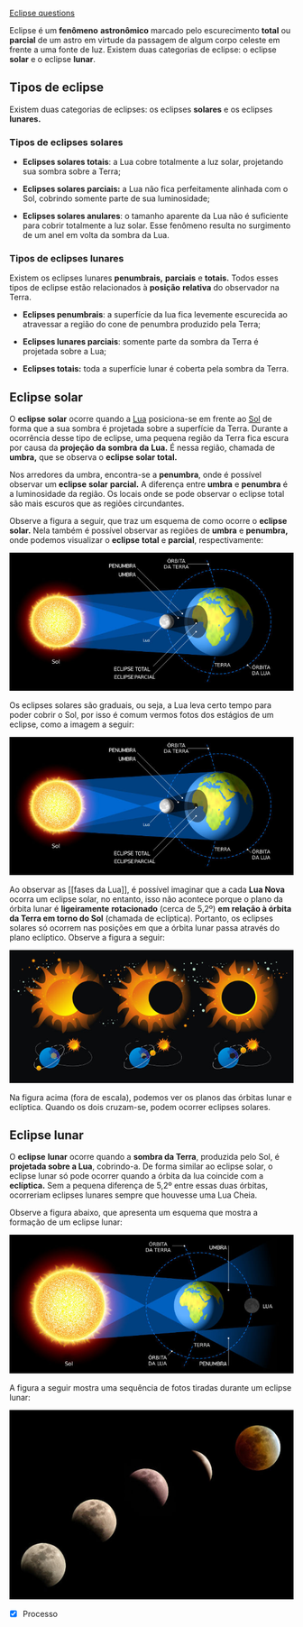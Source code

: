 [Eclipse questions](Eclipse%20questions.md)

Eclipse é um **fenômeno** **astronômico** marcado pelo escurecimento **total** ou **parcial** de um astro em virtude da passagem de algum corpo celeste em frente a uma fonte de luz. Existem duas categorias de eclipse: o eclipse **solar** e o eclipse **lunar**.

**Tipos de eclipse**
--------------------

Existem duas categorias de eclipses: os eclipses **solares** e os eclipses **lunares.**

### **Tipos de eclipses solares**

*   **Eclipses solares totais**: a Lua cobre totalmente a luz solar, projetando sua sombra sobre a Terra;
    
*   **Eclipses solares parciais:** a Lua não fica perfeitamente alinhada com o Sol, cobrindo somente parte de sua luminosidade;
    
*   **Eclipses solares anulares**: o tamanho aparente da Lua não é suficiente para cobrir totalmente a luz solar. Esse fenômeno resulta no surgimento de um anel em volta da sombra da Lua.
    

### **Tipos de eclipses lunares**

Existem os eclipses lunares **penumbrais,** **parciais** e **totais.** Todos esses tipos de eclipse estão relacionados à **posição** **relativa** do observador na Terra.

*   **Eclipses penumbrais**: a superfície da lua fica levemente escurecida ao atravessar a região do cone de penumbra produzido pela Terra;
    
*   **Eclipses lunares parciais**: somente parte da sombra da Terra é projetada sobre a Lua;
    
*   **Eclipses totais:** toda a superfície lunar é coberta pela sombra da Terra.
    

**Eclipse solar**
-----------------

O **eclipse** **solar** ocorre quando a [Lua](https://brasilescola.uol.com.br/geografia/lua.htm) posiciona-se em frente ao [Sol](https://brasilescola.uol.com.br/fisica/o-combustivel-sol.htm) de forma que a sua sombra é projetada sobre a superfície da Terra. Durante a ocorrência desse tipo de eclipse, uma pequena região da Terra fica escura por causa da **projeção** **da** **sombra** **da** **Lua.** É nessa região, chamada de **umbra,** que se observa o **eclipse** **solar** **total.**

Nos arredores da umbra, encontra-se a **penumbra**, onde é possível observar um **eclipse** **solar** **parcial.** A diferença entre **umbra** e **penumbra** é a luminosidade da região. Os locais onde se pode observar o eclipse total são mais escuros que as regiões circundantes.


Observe a figura a seguir, que traz um esquema de como ocorre o **eclipse** **solar.** Nela também é possível observar as regiões de **umbra** e **penumbra,** onde podemos visualizar o **eclipse** **total** e **parcial**, respectivamente:

![](Imagens/Pasted%20image%2020201020174525.png)

Os eclipses solares são graduais, ou seja, a Lua leva certo tempo para poder cobrir o Sol, por isso é comum vermos fotos dos estágios de um eclipse, como a imagem a seguir:

![](Imagens/Pasted%20image%2020201020174548.png)

Ao observar as [[fases da Lua]], é possível imaginar que a cada **Lua Nova** ocorra um eclipse solar, no entanto, isso não acontece porque o plano da órbita lunar é **ligeiramente** **rotacionado** (cerca de 5,2º) **em relação à órbita da Terra em torno do Sol** (chamada de eclíptica). Portanto, os eclipses solares só ocorrem nas posições em que a órbita lunar passa através do plano eclíptico. Observe a figura a seguir:

![](Imagens/Pasted%20image%2020201020174705.png)

Na figura acima (fora de escala), podemos ver os planos das órbitas lunar e eclíptica. Quando os dois cruzam-se, podem ocorrer eclipses solares.


**Eclipse lunar**
-----------------

O **eclipse** **lunar** ocorre quando a **sombra da Terra**, produzida pelo Sol, é **projetada sobre a Lua**, cobrindo-a. De forma similar ao eclipse solar, o eclipse lunar só pode ocorrer quando a órbita da lua coincide com a **eclíptica.** Sem a pequena diferença de 5,2º entre essas duas órbitas, ocorreriam eclipses lunares sempre que houvesse uma Lua Cheia.

Observe a figura abaixo, que apresenta um esquema que mostra a formação de um eclipse lunar:

![](Imagens/Pasted%20image%2020201020174844.png)

A figura a seguir mostra uma sequência de fotos tiradas durante um eclipse lunar:

![](Imagens/Pasted%20image%2020201020174850.png)
- [x] Processo
